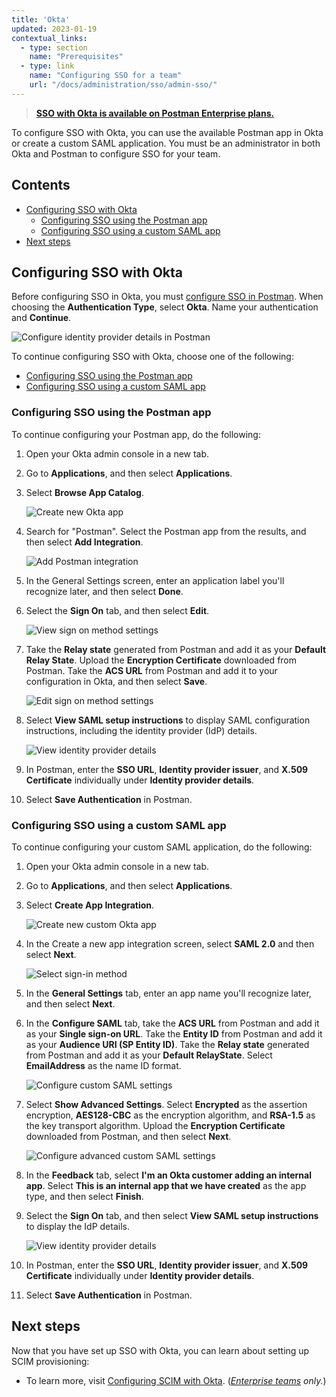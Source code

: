 ```yaml
---
title: 'Okta'
updated: 2023-01-19
contextual_links:
  - type: section
    name: "Prerequisites"
  - type: link
    name: "Configuring SSO for a team"
    url: "/docs/administration/sso/admin-sso/"
---
```


> **[SSO with Okta is available on Postman Enterprise plans.](https://www.postman.com/pricing)**

To configure SSO with Okta, you can use the available Postman app in Okta or create a custom SAML application. You must be an administrator in both Okta and Postman to configure SSO for your team.

## Contents

* [Configuring SSO with Okta](#configuring-sso-with-okta)
    * [Configuring SSO using the Postman app](#configuring-sso-using-the-postman-app)
    * [Configuring SSO using a custom SAML app](#configuring-sso-using-a-custom-saml-app)
* [Next steps](#next-steps)

## Configuring SSO with Okta

Before configuring SSO in Okta, you must [configure SSO in Postman](/docs/administration/sso/admin-sso/). When choosing the **Authentication Type**, select **Okta**. Name your authentication and **Continue**.

<img alt="Configure identity provider details in Postman" src="https://assets.postman.com/postman-docs/v10/configure-identity-provider-v10.jpg"/>

To continue configuring SSO with Okta, choose one of the following:

* [Configuring SSO using the Postman app](#configuring-sso-using-the-postman-app)
* [Configuring SSO using a custom SAML app](#configuring-sso-using-a-custom-saml-app)

### Configuring SSO using the Postman app

To continue configuring your Postman app, do the following:

1. Open your Okta admin console in a new tab.

1. Go to **Applications**, and then select **Applications**.

1. Select **Browse App Catalog**.

    ![Create new Okta app](https://assets.postman.com/postman-docs/v10/okta-create-app-integration-v10.jpg)

1. Search for "Postman". Select the Postman app from the results, and then select **Add Integration**.

    ![Add Postman integration](https://assets.postman.com/postman-docs/v10/okta-add-postman-integration-v10.jpg)

1. In the General Settings screen, enter an application label you'll recognize later, and then select **Done**.

1. Select the **Sign On** tab, and then select **Edit**.

    ![View sign on method settings](https://assets.postman.com/postman-docs/v10/okta-edit-settings-v10.jpg)

1. Take the **Relay state** generated from Postman and add it as your **Default Relay State**. Upload the **Encryption Certificate** downloaded from Postman. Take the **ACS URL** from Postman and add it to your configuration in Okta, and then select **Save**.

    ![Edit sign on method settings](https://assets.postman.com/postman-docs/v10/okta-edit-saml-settings-v10.jpg)

1. Select **View SAML setup instructions** to display SAML configuration instructions, including the identity provider (IdP) details.

    ![View identity provider details](https://assets.postman.com/postman-docs/v10/okta-view-saml-setup-v10-2.jpg)

1. In Postman, enter the **SSO URL**, **Identity provider issuer**, and **X.509 Certificate** individually under **Identity provider details**.

1. Select **Save Authentication** in Postman.

### Configuring SSO using a custom SAML app

To continue configuring your custom SAML application, do the following:

1. Open your Okta admin console in a new tab.

1. Go to **Applications**, and then select **Applications**.

1. Select **Create App Integration**.

    ![Create new custom Okta app](https://assets.postman.com/postman-docs/v10/okta-create-app-integration-v10.jpg)

1. In the Create a new app integration screen, select **SAML 2.0** and then select **Next**.

    ![Select sign-in method](https://assets.postman.com/postman-docs/v10/okta-select-saml-v10.jpg)

1. In the **General Settings** tab, enter an app name you'll recognize later, and then select **Next**.

1. In the **Configure SAML** tab, take the **ACS URL**  from Postman and add it as your **Single sign-on URL**. Take the **Entity ID**  from Postman and add it as your **Audience URI (SP Entity ID)**. Take the **Relay state** generated from Postman and add it as your **Default RelayState**. Select **EmailAddress** as the name ID format.

    ![Configure custom SAML settings](https://assets.postman.com/postman-docs/v10/okta-edit-custom-saml-settings-v10.jpg)

1. Select **Show Advanced Settings**. Select **Encrypted** as the assertion encryption, **AES128-CBC** as the encryption algorithm, and **RSA-1.5** as the key transport algorithm. Upload the **Encryption Certificate** downloaded from Postman, and then select **Next**.

    ![Configure advanced custom SAML settings](https://assets.postman.com/postman-docs/v10/okta-edit-custom-advanced-saml-settings-v10.jpg)

1. In the **Feedback** tab, select **I'm an Okta customer adding an internal app**. Select **This is an internal app that we have created** as the app type, and then select **Finish**.

1. Select the **Sign On** tab, and then select **View SAML setup instructions** to display the IdP details.

    ![View identity provider details](https://assets.postman.com/postman-docs/v10/okta-view-custom-saml-setup-v10.jpg)

1. In Postman, enter the **SSO URL**, **Identity provider issuer**, and **X.509 Certificate** individually under **Identity provider details**.

1. Select **Save Authentication** in Postman.

## Next steps

Now that you have set up SSO with Okta, you can learn about setting up SCIM provisioning:

* To learn more, visit [Configuring SCIM with Okta](/docs/administration/scim-provisioning/configuring-scim-with-okta/). (_[Enterprise teams](https://www.postman.com/pricing/) only._)
